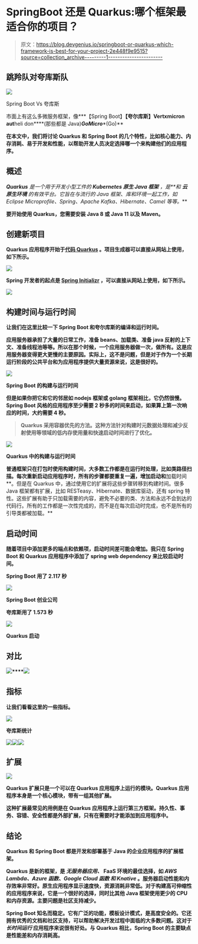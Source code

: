 # SpringBoot 还是 Quarkus:哪个框架最适合你的项目？

> 原文：<https://blog.devgenius.io/springboot-or-quarkus-which-framework-is-best-for-your-project-2e448f9e9515?source=collection_archive---------1----------------------->

## 跳羚队对夸库斯队

![](img/984558e14ebdff1e05815ac0bc4d05a9.png)

Spring Boot Vs 夸库斯

市面上有这么多微服务框架，像***【Spring Boot】******【夸尔库斯】******Vertx******micron aut******heli don****(那些都是 Java)***GoMicro****(Go)**

**在本文中，我们将讨论 Quarkus 和 Spring Boot 的几个特性，比如核心能力、内存消耗、易于开发和性能，以帮助开发人员决定选择哪一个来构建他们的应用程序。**

## ****概述****

****Quarkus** 是一个用于开发小型工件的 ***Kubernetes 原生 Java 框架*** ，是**和* ***云原生环境*** 的有效平台。它旨在与流行的 Java 框架、库和环境一起工作，如 Eclipse Microprofile、Spring、Apache Kafka、Hibernate、Camel 等等。***

**要开始使用 Quarkus，您需要安装 Java 8 或 Java 11 以及 Maven。**

## ****创建新项目****

**Quarkus 应用程序开始于[代码 Quarkus](https://code.quarkus.io/) 。项目生成器可以直接从网站上使用，如下所示。**

**![](img/d0806aeadf1271b0c0bfb594592fe876.png)**

**Spring 开发者的起点是 [Spring Initializr](https://start.spring.io/) ，可以直接从网站上使用，如下所示。**

**![](img/dafe68f10d6ea940ed5791b99fc643f7.png)**

## ****构建时间与运行时间****

**让我们在这里比较一下 Spring Boot 和夸尔库斯的编译和运行时间。**

**应用服务器承担了大量的日常工作，准备 beans、加载类、准备 java 反射的上下文、准备线程池等等。所以在那个时候，一个应用服务器做一次，做所有。这是应用服务器变得更大更慢的主要原因。实际上，这不是问题，但是对于作为一个长期运行阶段的公共平台和为应用程序提供大量资源来说，这是很好的。**

**![](img/c7dee1dea74b3711b599ab1286031adb.png)**

**Spring Boot 的构建与运行时间**

**但是如果你把它和它的邻居如 nodejs 框架或 golang 框架相比，它仍然很慢。Spring Boot 风格的应用程序至少需要 2 秒多的时间来启动，如果算上第一次响应的时间，大约需要 4 秒。**

> **Quarkus 采用容器优先的方法。这种方法针对构建时元数据处理和减少反射使用等领域的低内存使用量和快速启动时间进行了优化。**

**![](img/6d41e36117258a153e41051b84c63082.png)**

**Quarkus 中的构建与运行时间**

**普通框架只在打包时使用构建时间，大多数工作都是在运行时处理，比如类路径扫描。每次重新启动应用程序时，所有的步骤都要重复一遍，**增加启动**和**加载时间**。但是在 Quarkus 中，通过使用它的扩展将这些步骤转移到构建时间。很多 Java 框架都有扩展，比如 RESTeasy、Hibernate、数据库驱动，还有 spring 特性。这些扩展有助于只加载需要的内容，避免不必要的类、方法和永远不会到达的代码行。所有的工作都是一次性完成的，而不是在每次启动时完成，也不是所有的引导类都被加载。**

## **启动时间**

**随着项目中添加更多的端点和依赖项，启动时间差可能会增加。我只在 Spring Boot 和 Quarkus 应用程序中添加了 spring web dependency 来比较启动时间。**

**Spring Boot 用了 2.117 秒**

**![](img/47494256db13b3f493243f26134f53bf.png)**

**Spring Boot 创业公司**

**夸库斯用了 1.573 秒**

**![](img/8c452d41cf9c0012d378cff26f11ca0a.png)**

**Quarkus 启动**

## ****对比****

**![](img/947bfe8ed668d91b36f02d6165ca32c6.png)****![](img/aa47ce3eb688dbf7da231c42c09fe36d.png)**

## ****指标****

**让我们看看这里的一些指标。**

**![](img/0455e7de8e53fa4c9c197c17b9c1a44f.png)**

**夸库斯统计**

**![](img/5145b4ea4731e95847d2ae7b9744d8b3.png)****![](img/d3263492ff19e6655186abf8b23cb0a1.png)****![](img/72dae175f1751c9c31ff984b46eaa442.png)**

## ****扩展****

**![](img/a446496a5134205ba7c8c48641b9cdcd.png)**

**Quarkus 扩展只是一个可以在 Quarkus 应用程序上运行的模块。Quarkus 应用程序本身是一个核心模块，带有一组其他扩展。**

**这种扩展最常见的用例是在 Quarkus 应用程序上运行第三方框架。持久性、事务、容错、安全性都是外部扩展，只有在需要时才能添加到应用程序中。**

## ****结论****

**Quarkus 和 Spring Boot 都是开发和部署基于 Java 的企业应用程序的扩展框架。**

****Quarkus** 是新的框架，是 ***无服务器应用、* FaaS** 环境的最佳选择，如 ***AWS Lambda、Azure 函数、Google Cloud 函数*** *和* ***Knative*** 。服务器启动性能和内存效率非常好。原生应用程序显示速度快，资源消耗非常低。对于构建高可伸缩性的应用程序来说，它是一个很好的选择，同时比其他 Java 框架使用更少的 CPU 和内存资源。主要问题是社区支持减少。**

****Spring Boot** 知名而稳定。它有广泛的功能，模板设计模式，是高度安全的。它还拥有优秀的文档和社区支持，可以帮助解决开发过程中面临的大多数问题。这对于 ***长时间运行*** 应用程序来说很有好处。与 Quarkus 相比，Spring Boot 的主要缺点是性能差和内存消耗高。**